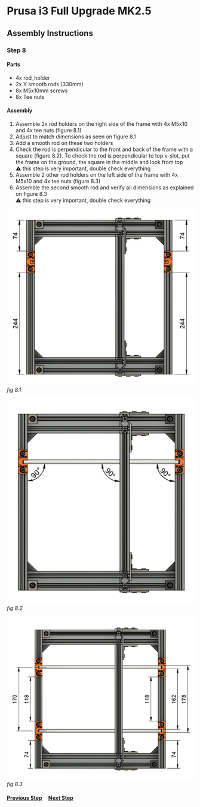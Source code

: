 # Prusa i3 Full Upgrade MK2.5

## Assembly Instructions

### Step 8

#### Parts  

* 4x rod_holder
* 2x Y smooth rods (330mm)
* 8x M5x10mm screws
* 8x Tee nuts

#### Assembly

1. Assemble 2x rod holders on the right side of the frame with 4x M5x10 and 4x tee nuts (figure 8.1) 
1. Adjust to match dimensions as seen on figure 8.1
1. Add a smooth rod on these two holders
1. Check the rod is perpendicular to the front and back of the frame with a square (figure 8.2). To check the rod is perpendicular to top v-slot, put the frame on the ground, the square in the middle and look from top<br>
   :warning: this step is very important, double check everything
1. Assemble 2 other rod holders on the left side of the frame with 4x M5x10 and 4x tee nuts (figure 8.3)
1. Assemble the second smooth rod and verify all dimensions as explained on figure 8.3<br>
   :warning: this step is very important, double check everything



![](img/fig8.1.jpg)\
*fig 8.1*

![](img/fig8.2.jpg)\
*fig 8.2*

![](img/fig8.3.jpg)\
*fig 8.3*

#### [Previous Step](step07.md) &nbsp;&nbsp;&nbsp; [Next Step](step09.md)
